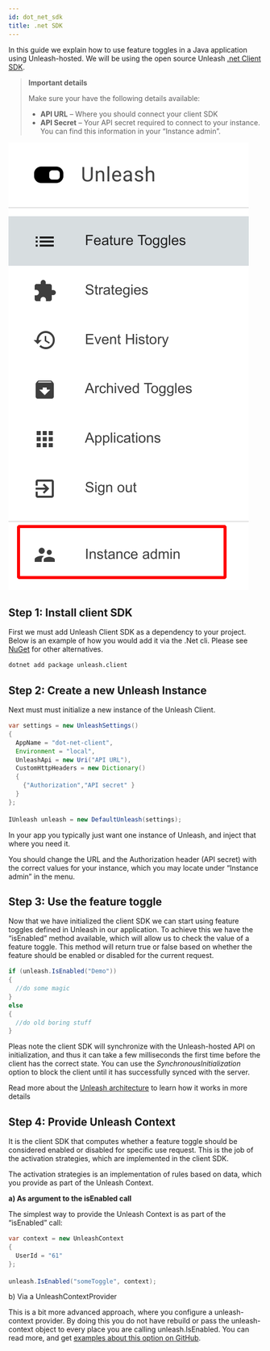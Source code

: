 ```yaml
---
id: dot_net_sdk
title: .net SDK
---
```


In this guide we explain how to use feature toggles in a Java application using Unleash-hosted. We will be using the open source Unleash [.net Client SDK](https://github.com/Unleash/unleash-client-dotnet).

> **Important details**
>
>Make sure your have the following details available:
>
>- **API URL** – Where you should connect your client SDK
>- **API Secret** – Your API secret required to connect to your instance. 
>You can find this information in your “Instance admin”. 

![Instance Admin](../assets/instance_admin_sdk.png)

## Step 1: Install client SDK

First we must add Unleash Client SDK as a dependency to your project. Below is an example of how you would add it via the .Net cli. Please see [NuGet](https://www.nuget.org/packages/Unleash.Client/) for other alternatives.

```sh
dotnet add package unleash.client
```

## Step 2: Create a new Unleash Instance

Next must must initialize a new instance of the Unleash Client.

```java
var settings = new UnleashSettings()
{
  AppName = "dot-net-client",
  Environment = "local",
  UnleashApi = new Uri("API URL"),
  CustomHttpHeaders = new Dictionary()
  {
    {"Authorization","API secret" }
  }
};

IUnleash unleash = new DefaultUnleash(settings);
```

In your app you typically just want one instance of Unleash, and inject that where you need it. 

You should change the URL and the Authorization header (API secret) with the correct values for your instance, which you may locate under “Instance admin” in the menu.

## Step 3: Use the feature toggle

Now that we have initialized the client SDK we can start using feature toggles defined in Unleash in our application. To achieve this we have the “isEnabled” method available, which will allow us to check the value of a feature toggle. This method will return true or false based on whether the feature should be enabled or disabled for the current request. 

```java
if (unleash.IsEnabled("Demo")) 
{
  //do some magic
} 
else 
{
  //do old boring stuff
}
```

Pleas note the client SDK will synchronize with the Unleash-hosted API on initialization, and thus it can take a few milliseconds the first time before the client has the correct state. You can use the *SynchronousInitialization* option to block the client until it has successfully synced with the server. 

Read more about the [Unleash architecture](https://www.unleash-hosted.com/articles/our-unique-architecture) to learn how it works in more details

## Step 4: Provide Unleash Context

It is the client SDK that computes whether a feature toggle should be considered enabled or disabled for  specific use request. This is the job of the activation strategies, which are implemented in the client SDK.

The activation strategies is an implementation of rules based on data, which you provide as part of the Unleash Context.

**a) As argument to the isEnabled call**

The simplest way to provide the Unleash Context is as part of the “isEnabled” call:

```java
var context = new UnleashContext
{
  UserId = "61"
};

unleash.IsEnabled("someToggle", context);
```

b) Via a UnleashContextProvider

This is a bit more advanced approach, where you configure a unleash-context provider. By doing this you do not have rebuild or pass the unleash-context object to every place you are calling unleash.IsEnabled. You can read more, and get [examples about this option on GitHub](https://github.com/Unleash/unleash-client-dotnet#unleashcontextprovider). 
